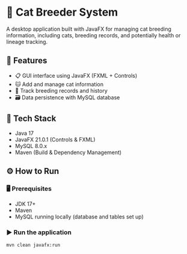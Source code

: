 # 🐾 Cat Breeder System

A desktop application built with JavaFX for managing cat breeding information, including cats, breeding records, and potentially health or lineage tracking.

## 🚀 Features

- 📋 GUI interface using JavaFX (FXML + Controls)
- 🐱 Add and manage cat information
- 🧬 Track breeding records and history
- 🗃 Data persistence with MySQL database

## 🧰 Tech Stack

- Java 17
- JavaFX 21.0.1 (Controls & FXML)
- MySQL 8.0.x
- Maven (Build & Dependency Management)

## ⚙️ How to Run

### 🖥 Prerequisites

- JDK 17+
- Maven
- MySQL running locally (database and tables set up)

### ▶️ Run the application

```bash
mvn clean javafx:run
